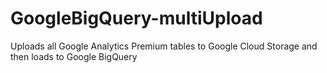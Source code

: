 GoogleBigQuery-multiUpload
==========================

Uploads all Google Analytics Premium tables to Google Cloud Storage and then loads to Google BigQuery

